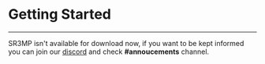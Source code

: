 # Getting Started

---

SR3MP isn't available for download now, if you want to be kept informed you can join our [discord](https://discord.com/invite/QBQwQQbVFf) and check **#annoucements** channel.
